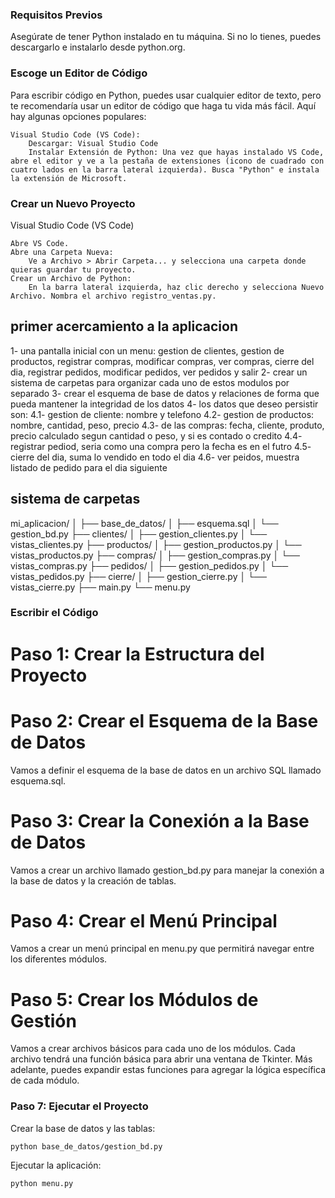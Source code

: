 ### Requisitos Previos

Asegúrate de tener Python instalado en tu máquina. Si no lo tienes, puedes descargarlo e instalarlo desde python.org.

### Escoge un Editor de Código

Para escribir código en Python, puedes usar cualquier editor de texto, pero te recomendaría usar un editor de código que haga tu vida más fácil. Aquí hay algunas opciones populares:

    Visual Studio Code (VS Code):
        Descargar: Visual Studio Code
        Instalar Extensión de Python: Una vez que hayas instalado VS Code, abre el editor y ve a la pestaña de extensiones (icono de cuadrado con cuatro lados en la barra lateral izquierda). Busca "Python" e instala la extensión de Microsoft.

### Crear un Nuevo Proyecto
Visual Studio Code (VS Code)

    Abre VS Code.
    Abre una Carpeta Nueva:
        Ve a Archivo > Abrir Carpeta... y selecciona una carpeta donde quieras guardar tu proyecto.
    Crear un Archivo de Python:
        En la barra lateral izquierda, haz clic derecho y selecciona Nuevo Archivo. Nombra el archivo registro_ventas.py.

## primer acercamiento a la aplicacion
1- una pantalla inicial con un menu: gestion de clientes, gestion de productos, registrar compras, modificar compras, ver compras, cierre del dia, registrar pedidos, modificar pedidos, ver pedidos y salir
2- crear un sistema de carpetas para organizar cada uno de estos modulos por separado
3- crear el esquema de base de datos y relaciones de forma que pueda mantener la integridad de los datos
4- los datos que deseo persistir son:
4.1- gestion de cliente: nombre y telefono
4.2- gestion de productos: nombre, cantidad, peso, precio
4.3- de las compras: fecha, cliente, produto, precio calculado segun cantidad o peso, y si es contado o credito
4.4- registrar pediod, seria como una compra pero la fecha es en el futro
4.5- cierre del dia, suma lo vendido en todo el dia
4.6- ver peidos, muestra listado de pedido para el dia siguiente

## sistema de carpetas
mi_aplicacion/
│
├── base_de_datos/
│   ├── esquema.sql
│   └── gestion_bd.py
├── clientes/
│   ├── gestion_clientes.py
│   └── vistas_clientes.py
├── productos/
│   ├── gestion_productos.py
│   └── vistas_productos.py
├── compras/
│   ├── gestion_compras.py
│   └── vistas_compras.py
├── pedidos/
│   ├── gestion_pedidos.py
│   └── vistas_pedidos.py
├── cierre/
│   ├── gestion_cierre.py
│   └── vistas_cierre.py
├── main.py
└── menu.py

### Escribir el Código

# Paso 1: Crear la Estructura del Proyecto

# Paso 2: Crear el Esquema de la Base de Datos

Vamos a definir el esquema de la base de datos en un archivo SQL llamado esquema.sql.

# Paso 3: Crear la Conexión a la Base de Datos

Vamos a crear un archivo llamado gestion_bd.py para manejar la conexión a la base de datos y la creación de tablas.

# Paso 4: Crear el Menú Principal

Vamos a crear un menú principal en menu.py que permitirá navegar entre los diferentes módulos.

# Paso 5: Crear los Módulos de Gestión

Vamos a crear archivos básicos para cada uno de los módulos. Cada archivo tendrá una función básica para abrir una ventana de Tkinter. Más adelante, puedes expandir estas funciones para agregar la lógica específica de cada módulo.

### Paso 7: Ejecutar el Proyecto

Crear la base de datos y las tablas:

    python base_de_datos/gestion_bd.py

Ejecutar la aplicación:

    python menu.py